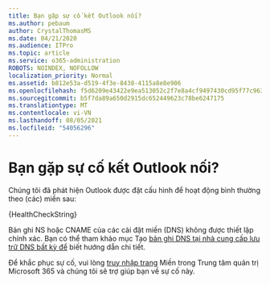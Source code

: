 ```yaml
---
title: Bạn gặp sự cố kết Outlook nối?
ms.author: pebaum
author: CrystalThomasMS
ms.date: 04/21/2020
ms.audience: ITPro
ms.topic: article
ms.service: o365-administration
ROBOTS: NOINDEX, NOFOLLOW
localization_priority: Normal
ms.assetid: b812e53a-d519-4f3e-8438-4115a8e8e906
ms.openlocfilehash: f5d6209e43422e9ea513052c2f7e8a4cf9497430cd95f77c9636a8b6dd03844c
ms.sourcegitcommit: b5f7da89a650d2915dc652449623c78be6247175
ms.translationtype: MT
ms.contentlocale: vi-VN
ms.lasthandoff: 08/05/2021
ms.locfileid: "54056296"
---
```

# <a name="having-issues-getting-outlook-to-connect"></a>Bạn gặp sự cố kết Outlook nối?

Chúng tôi đã phát hiện Outlook được đặt cấu hình để hoạt động bình thường theo (các) miền sau:
  
{HealthCheckString}
  
Bản ghi NS hoặc CNAME của các cài đặt miền (DNS) không được thiết lập chính xác. Bạn có thể tham khảo mục Tạo [bản ghi DNS tại nhà cung cấp lưu trữ DNS bất kỳ để](https://docs.microsoft.com/microsoft-365/admin/get-help-with-domains/create-dns-records-at-any-dns-hosting-provider) biết hướng dẫn chi tiết. 
  
Để khắc phục sự cố, vui lòng [truy nhập trang](https://admin.microsoft.com/adminportal/home#/Domains) Miền trong Trung tâm quản trị Microsoft 365 và chúng tôi sẽ trợ giúp bạn về sự cố này. 

  

